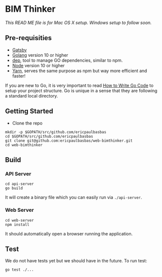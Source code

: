 # BIM Thinker
*This READ ME file is for Mac OS X setup. Windows setup to follow soon.*

## Pre-requisities
* [Gatsby](https://www.gatsbyjs.org/tutorial/)
* [Golang](https://golang.org/dl/) version 10 or higher
* [dep](https://golang.github.io/dep/docs/installation.html), tool to manage GO dependencies, similar to npm.
* [Node](https://nodejs.org/en/) version 10 or higher
* [Yarn](https://yarnpkg.com/en/), serves the same purpose as npm but way more efficient and faster!

If you are new to Go, it is very important to read [How to Write Go Code](https://golang.org/doc/code.html) to setup your project structure. Go is unique in a sense that they are following a standard local directory.

## Getting Started

* Clone the repo

```
mkdir -p $GOPATH/src/github.com/ericpaulbasbas
cd $GOPATH/src/github.com/ericpaulbasbas
git clone git@github.com:ericpaulbasbas/web-bimthinker.git
cd web-bimthinker
```

## Build

### API Server

```
cd api-server
go build
```

It will create a binary file which you can easily run via `./api-server`.

### Web Server

```
cd web-server
npm install
```

It should automatically open a browser running the application.

## Test

We do not have tests yet but we should have in the future. To run test:

```
go test ./...
```
